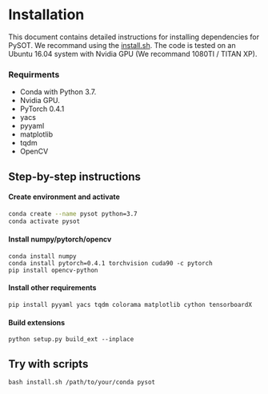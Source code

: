 # Installation

This document contains detailed instructions for installing dependencies for PySOT. We recommand using the [install.sh](install.sh). The code is tested on an Ubuntu 16.04 system with Nvidia GPU (We recommand 1080TI / TITAN XP).

### Requirments
* Conda with Python 3.7.
* Nvidia GPU.
* PyTorch 0.4.1
* yacs
* pyyaml
* matplotlib
* tqdm
* OpenCV


## Step-by-step instructions

#### Create environment and activate
```bash
conda create --name pysot python=3.7
conda activate pysot
```

#### Install numpy/pytorch/opencv
```
conda install numpy
conda install pytorch=0.4.1 torchvision cuda90 -c pytorch
pip install opencv-python
```

#### Install other requirements
```
pip install pyyaml yacs tqdm colorama matplotlib cython tensorboardX
```

#### Build extensions
```
python setup.py build_ext --inplace
```


## Try with scripts
```
bash install.sh /path/to/your/conda pysot
```
